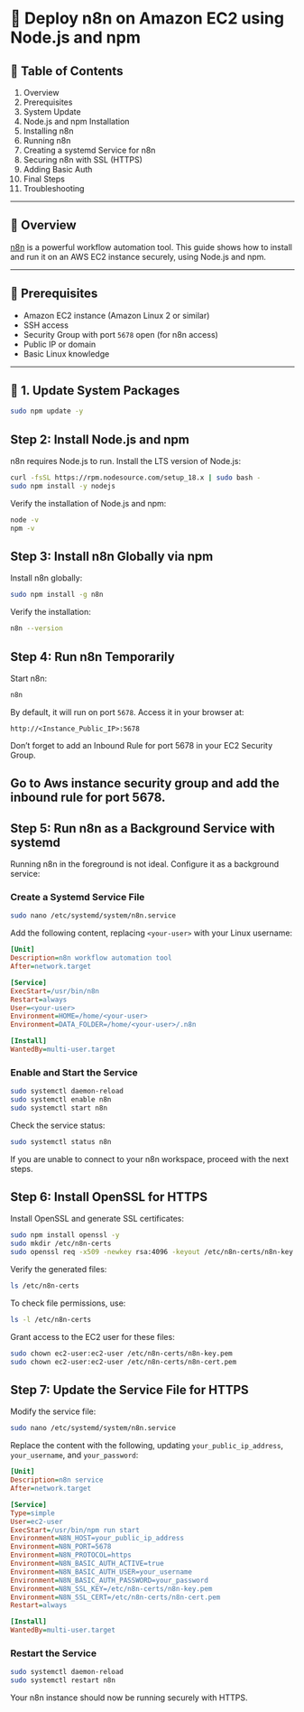 # 📘 Deploy n8n on Amazon EC2 using Node.js and npm

## 🧾 Table of Contents
1. Overview  
2. Prerequisites  
3. System Update  
4. Node.js and npm Installation  
5. Installing n8n  
6. Running n8n  
7. Creating a systemd Service for n8n  
8. Securing n8n with SSL (HTTPS)  
9. Adding Basic Auth  
10. Final Steps  
11. Troubleshooting  

---

## 📌 Overview

[n8n](https://n8n.io) is a powerful workflow automation tool. This guide shows how to install and run it on an AWS EC2 instance securely, using Node.js and npm.

---

## 🔧  Prerequisites

- Amazon EC2 instance (Amazon Linux 2 or similar)
- SSH access
- Security Group with port `5678` open (for n8n access)
- Public IP or domain
- Basic Linux knowledge

---

## 🔄 1. Update System Packages


```bash
sudo npm update -y
```

## Step 2: Install Node.js and npm
n8n requires Node.js to run. Install the LTS version of Node.js:

```bash
curl -fsSL https://rpm.nodesource.com/setup_18.x | sudo bash -
sudo npm install -y nodejs
```

Verify the installation of Node.js and npm:

```bash
node -v
npm -v
```

## Step 3: Install n8n Globally via npm
Install n8n globally:

```bash
sudo npm install -g n8n
```

Verify the installation:

```bash
n8n --version
```

## Step 4: Run n8n Temporarily
Start n8n:

```bash
n8n
```

By default, it will run on port `5678`. Access it in your browser at:

```
http://<Instance_Public_IP>:5678
```

Don’t forget to add an Inbound Rule for port 5678 in your EC2 Security Group.
## Go to Aws instance security group and add the inbound rule for port 5678.

## Step 5: Run n8n as a Background Service with systemd
Running n8n in the foreground is not ideal. Configure it as a background service:

### Create a Systemd Service File

```bash
sudo nano /etc/systemd/system/n8n.service
```

Add the following content, replacing `<your-user>` with your Linux username:

```ini
[Unit]
Description=n8n workflow automation tool
After=network.target

[Service]
ExecStart=/usr/bin/n8n
Restart=always
User=<your-user>
Environment=HOME=/home/<your-user>
Environment=DATA_FOLDER=/home/<your-user>/.n8n

[Install]
WantedBy=multi-user.target
```

### Enable and Start the Service

```bash
sudo systemctl daemon-reload
sudo systemctl enable n8n
sudo systemctl start n8n
```

Check the service status:

```bash
sudo systemctl status n8n
```

If you are unable to connect to your n8n workspace, proceed with the next steps.

## Step 6: Install OpenSSL for HTTPS
Install OpenSSL and generate SSL certificates:

```bash
sudo npm install openssl -y
sudo mkdir /etc/n8n-certs
sudo openssl req -x509 -newkey rsa:4096 -keyout /etc/n8n-certs/n8n-key.pem -out /etc/n8n-certs/n8n-cert.pem -days 365 -nodes
```

Verify the generated files:

```bash
ls /etc/n8n-certs
```

To check file permissions, use:

```bash
ls -l /etc/n8n-certs
```

Grant access to the EC2 user for these files:

```bash
sudo chown ec2-user:ec2-user /etc/n8n-certs/n8n-key.pem
sudo chown ec2-user:ec2-user /etc/n8n-certs/n8n-cert.pem
```

## Step 7: Update the Service File for HTTPS
Modify the service file:

```bash
sudo nano /etc/systemd/system/n8n.service
```

Replace the content with the following, updating `your_public_ip_address`, `your_username`, and `your_password`:

```ini
[Unit]
Description=n8n service
After=network.target

[Service]
Type=simple
User=ec2-user
ExecStart=/usr/bin/npm run start
Environment=N8N_HOST=your_public_ip_address
Environment=N8N_PORT=5678
Environment=N8N_PROTOCOL=https
Environment=N8N_BASIC_AUTH_ACTIVE=true
Environment=N8N_BASIC_AUTH_USER=your_username
Environment=N8N_BASIC_AUTH_PASSWORD=your_password
Environment=N8N_SSL_KEY=/etc/n8n-certs/n8n-key.pem
Environment=N8N_SSL_CERT=/etc/n8n-certs/n8n-cert.pem
Restart=always

[Install]
WantedBy=multi-user.target
```

### Restart the Service

```bash
sudo systemctl daemon-reload
sudo systemctl restart n8n
```

Your n8n instance should now be running securely with HTTPS.

